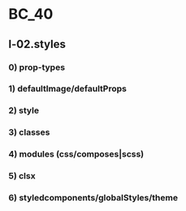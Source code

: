 # BC_40

## l-02.styles

### 0) prop-types

### 1) defaultImage/defaultProps
### 2) style
### 3) classes
### 4) modules (css/composes|scss)
### 5) clsx
### 6) styledcomponents/globalStyles/theme
